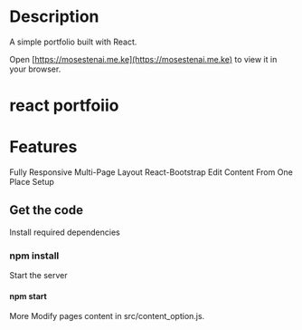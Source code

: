 # Description
A simple portfolio  built with React.

Open [https://mosestenai.me.ke](https://mosestenai.me.ke) to view it in your browser.

# react portfoiio

# Features
Fully Responsive
Multi-Page Layout
React-Bootstrap
Edit Content From One Place
Setup
## Get the code

Install required dependencies

### npm install
Start the server

#### npm start
More
Modify pages content in src/content_option.js.

